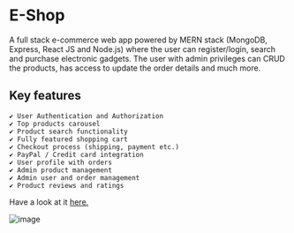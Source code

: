 # E-Shop

A full stack e-commerce web app powered by MERN stack (MongoDB, Express, React JS and Node.js) where the user can register/login, search and purchase electronic gadgets. The user with admin privileges can CRUD the products, has access to update the order details and much more.

## Key features

```
✔ User Authentication and Authorization
✔ Top products carousel
✔ Product search functionality
✔ Fully featured shopping cart
✔ Checkout process (shipping, payment etc.)
✔ PayPal / Credit card integration
✔ User profile with orders
✔ Admin product management
✔ Admin user and order management
✔ Product reviews and ratings
```

Have a look at it <a href="http://e-shop-app-77.herokuapp.com" target="_blank">here.</a>

![image](https://user-images.githubusercontent.com/72928639/137268855-b60e727a-1bf8-4249-b824-509ce2a0c51c.png)
